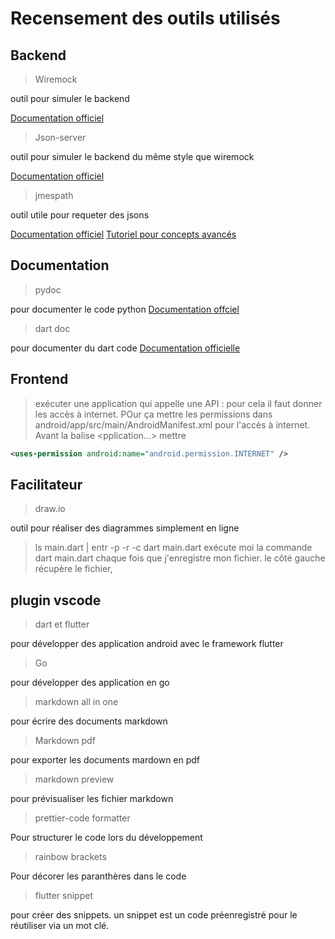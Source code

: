 # Recensement des outils utilisés


## Backend

> Wiremock

outil pour simuler le backend

[Documentation officiel](https://wiremock.org/docs/running-standalone/)

> Json-server

outil pour simuler le backend du même style que wiremock

[Documentation officiel](https://www.npmjs.com/package/json-server)

> jmespath

outil utile pour requeter des jsons

[Documentation officiel](https://pub.dev/packages/jmespath)
[Tutoriel pour concepts avancés](https://jmespath.org/tutorial.html)

## Documentation

> pydoc

pour documenter le code python
[Documentation offciel](https://docs.python.org/fr/3/library/pydoc.html)

> dart doc

pour documenter du dart code
[Documentation officielle](https://dart.dev/tools/dart-doc)



## Frontend
> exécuter une application qui appelle une API : pour cela il faut donner les accès à internet. POur ça mettre les permissions dans android/app/src/main/AndroidManifest.xml pour l'accès à internet. Avant la balise \<pplication...\> 
mettre 
```xml
<uses-permission android:name="android.permission.INTERNET" />
```

## Facilitateur

> draw.io

outil pour réaliser des diagrammes simplement en ligne

> ls main.dart | entr -p -r -c dart main.dart
exécute moi la commande dart main.dart chaque fois que j'enregistre mon fichier.
le côté gauche récupère le fichier,

## plugin vscode

> dart et flutter

pour développer des application android avec le framework flutter

> Go

 pour développer des application en go
 
> markdown all in one

pour écrire des documents markdown

> Markdown pdf

pour exporter les documents mardown en pdf

> markdown preview

pour prévisualiser les fichier markdown

> prettier-code formatter

Pour structurer le code lors du développement

> rainbow brackets

Pour décorer les paranthères dans le code

> flutter snippet

pour créer des snippets. un snippet est un code préenregistré pour le réutiliser via un mot clé.

